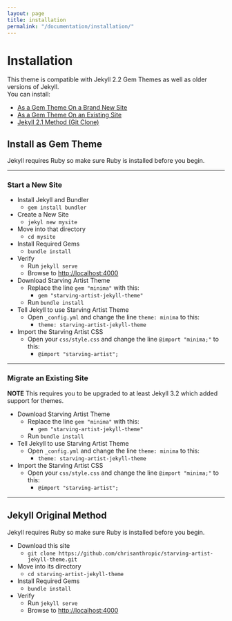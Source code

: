 ```yaml
---
layout: page
title: installation
permalink: "/documentation/installation/"
---   
```

# Installation
This theme is compatible with Jekyll 2.2 Gem Themes as well as older versions of Jekyll.    
You can install:
- [As a Gem Theme On a Brand New Site](#start-a-new-site)
- [As a Gem Theme On an Existing Site](#migrate-an-existing-site)
- [Jekyll 2.1 Method (Git Clone)](#jekyll-original-method)

## Install as Gem Theme
Jekyll requires Ruby so make sure Ruby is installed before you begin.

--------
### Start a New Site
- Install Jekyll and Bundler
  - `gem install bundler`
- Create a New Site
  - `jekyl new mysite`
- Move into that directory
  - `cd mysite`
- Install Required Gems
  - `bundle install`
- Verify
  - Run `jekyll serve`
  - Browse to [http://localhost:4000](http://localhost:4000)
- Download Starving Artist Theme
  - Replace the line `gem "minima"` with this:
    - `gem "starving-artist-jekyll-theme"`
  - Run `bundle install`
- Tell Jekyll to use Starving Artist Theme
  - Open `_config.yml` and change the line `theme: minima` to this:
    - `theme: starving-artist-jekyll-theme`
- Import the Starving Artist CSS
  - Open your `css/style.css` and change the line `@import "minima;"` to this:
    - `@import "starving-artist";`

--------
### Migrate an Existing Site
**NOTE** This requires you to be upgraded to at least Jekyll 3.2 which added support for themes.

- Download Starving Artist Theme
  - Replace the line `gem "minima"` with this:
    - `gem "starving-artist-jekyll-theme"`
  - Run `bundle install`
- Tell Jekyll to use Starving Artist Theme
  - Open `_config.yml` and change the line `theme: minima` to this:
    - `theme: starving-artist-jekyll-theme`
- Import the Starving Artist CSS
  - Open your `css/style.css` and change the line `@import "minima;"` to this:
    - `@import "starving-artist";`

--------
## Jekyll Original Method
Jekyll requires Ruby so make sure Ruby is installed before you begin.

- Download this site
  - `git clone https://github.com/chrisanthropic/starving-artist-jekyll-theme.git`
- Move into its directory
  - `cd starving-artist-jekyll-theme`
- Install Required Gems
  - `bundle install`
- Verify
  - Run `jekyll serve`
  - Browse to [http://localhost:4000](http://localhost:4000)
